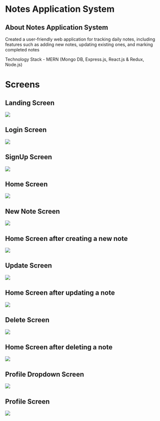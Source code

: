 # Notes Application System

## About Notes Application System
Created a user-friendly web application for tracking daily notes, including features such as adding new notes,
updating existing ones, and marking completed notes

Technology Stack - MERN (Mongo DB, Express.js, React.js & Redux, Node.js)

# Screens

## Landing Screen

![](https://github.com/bonie09/notes-application/blob/main/Images/Landing%20Page.png)

## Login Screen

![](https://github.com/bonie09/notes-application/blob/main/Images/Login%20Page.png)

## SignUp Screen

![](https://github.com/bonie09/notes-application/blob/main/Images/Sign%20up%20Page.png)

## Home Screen

![](https://github.com/bonie09/notes-application/blob/main/Images/Home%20Page.png)

## New Note Screen

![](https://github.com/bonie09/notes-application/blob/main/Images/New%20Note%20Page.png)

## Home Screen after creating a new note

![](https://github.com/bonie09/notes-application/blob/main/Images/Home%20Page%20(after%20new%20note).png)

## Update Screen

![](https://github.com/bonie09/notes-application/blob/main/Images/Update%20Note%20Page.png)

## Home Screen after updating a note

![](https://github.com/bonie09/notes-application/blob/main/Images/Home%20Page%20(after%20update%20note).png)

## Delete Screen

![](https://github.com/bonie09/notes-application/blob/main/Images/Delete%20Note.png)

## Home Screen after deleting a note

![](https://github.com/bonie09/notes-application/blob/main/Images/Home%20Page%20(after%20delete%20note).png)

## Profile Dropdown Screen

![](https://github.com/bonie09/notes-application/blob/main/Images/Profile%20Page.png)

## Profile Screen

![](https://github.com/bonie09/notes-application/blob/main/Images/Update%20Profile%20Page.png)
